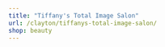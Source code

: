 ```yaml
---
title: "Tiffany's Total Image Salon"
url: /clayton/tiffanys-total-image-salon/
shop: beauty
---
```

